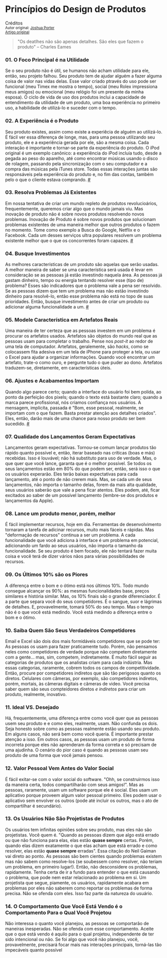 Princípios do Design de Produtos
================================
Créditos<br/>
<small>Autor original: [Joshua Porter](http://bokardo.com/)<br/>[Artigo original](http://bokardo.com/principles-of-product-design/)</small>

>"Os deatlhes não são apenas detalhes. São eles que fazem o produto" &ndash; Charles Eames

### 01. O Foco Principal é na Utilidade
Se o seu produto não é útil, se humanos não acham utilidade para ele, então, seu projeto falhou. Seu produto tem de ajudar alguém a fazer alguma coisa de valor nas vidas delas. Esse valor criado ptravés do uso pode ser funcional (meu Timex me mostra o tempo), social (meu Rolex impressiona meus amigos) ou emocional (meu relógio foi um presente da minha esposa). O ciclo de vida de uso dos produtos inclui a capacidade de entendimento da utilidade de um produto, uma boa experiência no primeiro uso, a habilidade de utilizá-lo e suceder com o tempo.

### 02. A Experiência é o Produto
Seu produto existes, assim como existe a experiêcia de alguém ao utilizá-lo. É fácil ver essa diferença de longe, mas, para uma pessoa utilizando seu produto, ele e a experiência gerada por ele, são a mesma coisa. Cada interação é importante e tornar-se parte da experiência do produto. O iPod original é um exemplo canônico: a experiência do iPod incluía tudo, desde a pegada ao peso do aparelho, até como encontrar músicas usando o disco de rolagem, passando pela sincronização com o seu computador e a compra das músicas pela iTunes store. Todas essas interações juntas são responsáveis pela experiência do produto e, no fim das contas, também pelo o que o cliente estava comprando. [#](http://www.core77.com/reactor/06.07_merholz.asp)

### 03. Resolva Problemas Já Existentes
Em nossa tentativa de criar um mundo repleto de produtos revolucioários, frequentemente, queremos criar algo que o mundo jamais viu. Mas inovação de produto não é sobre novos produtos resolvendo novos problemas. Inovação de Produto é sobre novos produtos que solucionam problemas existentes de uma maneira melhor que outros produtos o fazem no momento. Tome como exemplo a Busca do Google, Netflix e o Facebook. Cada um desses serviços ultra populares resolvem um problema existente melhor que o que os concorrentes foram capazes. [#](https://github.com/erickpatrick/traducoes/blob/master/artigos/experiencia-do-usuario/52-semanas-experiencia-usuario/semanas/02/20140523-resolver-problemas-existentes.md)

### 04. Busque Investimentos
As melhores características de um produto são aquelas que serão usadas. A melhor maneira de saber se uma característica será usada é levar em consideração se as pessoas já estão investindo naquela área. As pessoas já gastam dinheiro, tempo ou energia tentando resolver esse (tipo de) problema? Esses são indicadores que o problema vale a pena ser resolvido. Se as pessoas dizem que tem um problema mas não estão investindo dinheiro para resolvê-lo, então esse problema não está no topo de suas prioridades. Então, busque investimento antes de criar um produto ou adicionar alguma funcionalidade a um. [#](http://52weeksofux.com/post/6069568681/how-to-identify-the-best-design-problems)

### 05. Modele Característica em Artefatos Reais
Uma maneira de ter certeza que as pessoas investem em um problema é procurar os artefatos usados. Artefatos são objetos do mundo real que as pessoas usam para completar o trabalho. Pense nos *post-it* ao redor de uma tela de computador. Artefatos, geralemente, são *hacks*, como se colocassem fita adesiva em um tela de iPhone para proteger a tela, ou usar o Excel para ajudar a organizar informações. Quando você encontrar um artefato, trate-o como ouro, e pergunte tudo o que puder ao dono. Artefatos traduzem-se, diretamente, em características úteis.

### 06. Ajustes e Acabamentos Importam
Quando algo parece certo; quando a interface do usuário foi bem polida, ao ponto da perfeição dos pixels; quando o texto está bastante claro; quando a marca parece profissional, nós criamos confiança nos usuários. A mensagem, implícita, passada é "Bom, esse pessoal, realmente, se importam com o que fazem. Basta prestar atenção aos detalhes criados". Eles, então, darão mais de uma chance para nosso produto ser bem sucedido. [#](https://medium.com/design-startups/c012e5ad32f7)

### 07. Qualidade dos Lançamentos Geram Expectativas
Lançamentos geram expectativas. Tornou-se comum lançar produtos tão rápido quanto possível e, então, iterar baseado nas críticas (boas e más) recebidas. Isso é louvável; não há substituto para uso de verdade. Mas, o que quer que você lance, garanta que é o melhor possível. Se todos os seus lançamentos estão em 80% do que podem ser, então, será isso o que os usuários experarão. Eles terão baixas expectativas para cada lançamento, até o ponto de não crerem mais. Mas, se cada um de seus lançamentos, não importa o tamanho delas, forem da mais alta qualidade, seus usuários saberão que vale a pena ficar atentos. Eles podem, até, ficar excitados ao saber de um possível lançamento (lembre-se dos produtos e lançamentos da Apple).

### 08. Lance um produto menor, porém, melhor
É fácil implementar recursos, hoje em dia. Ferramentas de desenvolvimento tornaram a tarefa de adicinar recursos, muito mais fáceis e rápidas. Mas "deformação de recursos" continua a ser um problema. A cada funcionalidade que você adiciona à interface é um problema em potencial, adicionando um fardo ao seus usuários, não importa o tamanho da funcionalidade. Se seu produto é bem focado, ele não tentará fazer muita coisa e você terá de dizer vários nãos para várias possibilidades de recursos.

### 09. Os Últimos 10% são os Piores
A diferença entre o bom e o ótimo está nos últimos 10%. Todo mundo consegue alcançar os 90%: as mesmas funcionalidades base, preços similares e história similar. Mas, os 10% finais são o grande diferenciador. É a parte que separa você do seus competidores. É o sangue, suor e lágrimas de detalhes. E, provavelmente, tomará 50% do seu tempo. Mas o tempo não é o que você está medindo. Você está medindo a diferença entre o bom e o ótimo.

### 10. Saiba Quem São Seus Verdadeiros Competidores
Email e Excel são dois dos mais formidáveis competidores que se pode ter: As pessoas os usam para fazer praticamente tudo. Porém, não pensamos neles como competidores de verdade porque não competem diretamente com a gente... mas, sim, competem, indiretamente. É muito fácil seguir as categorias de produtos que os analistas criam para cada indústria. Mas essas categorias, raramente, cobrem todos os campos de competitividade. Então, procure por competidores indiretos que são tão perigosos quanto os diretos. Celulares com câmeras, por exemplo, são competidores indiretos, porém, mortais, às câmeras digitais e câmeras de video. Você precisa saber quem são seus compteidores diretos *e indiretos* para criar um produto, realmente, inovativo.

### 11. Ideal VS. Desejado
Há, frequentemente, uma diferença entre como você quer que as pessoas usem seu produto e e como eles, realmente, usam. Não confunda os dois. Seja honesto sobre como as pessoas realmente estão usando seu produto. Em alguns casos, não será bem como você queria. É importante prestar atenção a isso. Em outros casos, as pessoas usam um produto de forma incorreta porque eles não aprenderam da forma correta e só precisam de uma ajudinha. O cenário do pior caso é quando as pessoas usam seu produto de uma forma que você jamais pensou.

### 12. Valor Pessoal Vem Antes do Valor Social
É fácil exitar-se com o valor social do software. "Ohh, se construirmos isso da maneira certa, todos compartilharão com seus amigos!". Mas as pessoas, raramente, usam um software porque ele é social. Eles usam um aplicativo porque proveem algum valor pessoal primeiro. Eles podem usar o aplicativo sem envolver os outros (pode até incluir os outros, mas o ato de compartilhar é secundário).

### 13. Os Usuários Não São Projetistas de Produtos
Os usuários tem infinitas opiniões sobre seu produto, mas eles não são projetistas. Você quem é. "Quando as pessoas dizem que algo está errado ou que não funciona para elas, elas estão **quase sempre** certas. Porém, quando elas dizem exatamente o que elas acham que está errado e como resolver, elas estão **quase sempre** erradas". Essa citação do Neil Gaiman vai direto ao ponto. As pessoas são bem cientes quando problemas existem mas não sabem como resolve-los (se soubessem como resolver, não teriam um problema, em primeiro lugar!). Então, não desconsidere os problemas, rapidamente. Tenha certa de ir a fundo para entender o que está causando o problema, que pode nem estar relacionado ao problema em si. Um projetista que segue, piamente, os usuários, rapidamente acabara em problemas por eles não saberem como reportar os problemas de forma precisa. Não se ofenda com eles. Isso faz parte da natureza do usuário.

### 14. O Comportamento Que Você Está Vendo é o Comportamento Para o Qual Você Projetou
Não interessa o quanto você planejou, as pessoas se comportarão de maneiras inesperadas. Não se ofenda com esse comportamento. Aceite que o que está vendo é aquilo para o qual projetou, independente de ter sido intencional ou não. Se foi algo que você não planejou, você, provavelmente, precisará focar mais nas interações principais, torná-las tão impecáveis quanto possível